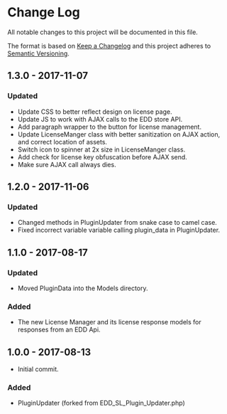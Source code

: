 # Change Log
All notable changes to this project will be documented in this file.

The format is based on [Keep a Changelog](http://keepachangelog.com/)
and this project adheres to [Semantic Versioning](http://semver.org/).

## 1.3.0 - 2017-11-07
### Updated
- Update CSS to better reflect design on license page.
- Update JS to work with AJAX calls to the EDD store API.
- Add paragraph wrapper to the button for license management.
- Update LicenseManger class with better sanitization on AJAX action, and correct location of assets.
- Switch icon to spinner at 2x size in LicenseManger class.
- Add check for license key obfuscation before AJAX send.
- Make sure AJAX call always dies.

## 1.2.0 - 2017-11-06
### Updated
- Changed methods in PluginUpdater from snake case to camel case.
- Fixed incorrect variable variable calling plugin_data in PluginUpdater.

## 1.1.0 - 2017-08-17
### Updated
- Moved PluginData into the Models directory.

### Added
- The new License Manager and its license response models for responses from an EDD Api.

## 1.0.0 - 2017-08-13
- Initial commit.
### Added
- PluginUpdater (forked from EDD_SL_Plugin_Updater.php)